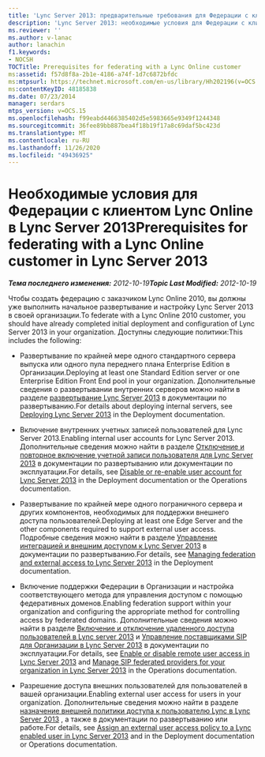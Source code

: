 ```yaml
---
title: 'Lync Server 2013: предварительные требования для Федерации с клиентом Lync Online'
description: 'Lync Server 2013: необходимые условия для Федерации с клиентом Lync Online.'
ms.reviewer: ''
ms.author: v-lanac
author: lanachin
f1.keywords:
- NOCSH
TOCTitle: Prerequisites for federating with a Lync Online customer
ms:assetid: f57d8f8a-2b1e-4186-a74f-1d7c6872bfdc
ms:mtpsurl: https://technet.microsoft.com/en-us/library/Hh202196(v=OCS.15)
ms:contentKeyID: 48185838
ms.date: 07/23/2014
manager: serdars
mtps_version: v=OCS.15
ms.openlocfilehash: f99eabd4466385402d5e5983665e9349f1244348
ms.sourcegitcommit: 36fee89bb887bea4f18b19f17a8c69daf5bc423d
ms.translationtype: MT
ms.contentlocale: ru-RU
ms.lasthandoff: 11/26/2020
ms.locfileid: "49436925"
---
```

# <a name="prerequisites-for-federating-with-a-lync-online-customer-in-lync-server-2013"></a><span data-ttu-id="689ff-103">Необходимые условия для Федерации с клиентом Lync Online в Lync Server 2013</span><span class="sxs-lookup"><span data-stu-id="689ff-103">Prerequisites for federating with a Lync Online customer in Lync Server 2013</span></span>

<div data-xmlns="http://www.w3.org/1999/xhtml">

<div class="topic" data-xmlns="http://www.w3.org/1999/xhtml" data-msxsl="urn:schemas-microsoft-com:xslt" data-cs="https://msdn.microsoft.com/">

<div data-asp="https://msdn2.microsoft.com/asp">



</div>

<div id="mainSection">

<div id="mainBody"><span data-ttu-id="689ff-104">

<span> </span></span><span class="sxs-lookup"><span data-stu-id="689ff-104">

<span> </span></span></span>

<span data-ttu-id="689ff-105">_**Тема последнего изменения:** 2012-10-19_</span><span class="sxs-lookup"><span data-stu-id="689ff-105">_**Topic Last Modified:** 2012-10-19_</span></span>

<span data-ttu-id="689ff-106">Чтобы создать федерацию с заказчиком Lync Online 2010, вы должны уже выполнить начальное развертывание и настройку Lync Server 2013 в своей организации.</span><span class="sxs-lookup"><span data-stu-id="689ff-106">To federate with a Lync Online 2010 customer, you should have already completed initial deployment and configuration of Lync Server 2013 in your organization.</span></span> <span data-ttu-id="689ff-107">Доступны следующие политики:</span><span class="sxs-lookup"><span data-stu-id="689ff-107">This includes the following:</span></span>

  - <span data-ttu-id="689ff-108">Развертывание по крайней мере одного стандартного сервера выпуска или одного пула переднего плана Enterprise Edition в Организации.</span><span class="sxs-lookup"><span data-stu-id="689ff-108">Deploying at least one Standard Edition server or one Enterprise Edition Front End pool in your organization.</span></span> <span data-ttu-id="689ff-109">Дополнительные сведения о развертывании внутренних серверов можно найти в разделе [развертывание Lync Server 2013](lync-server-2013-deploying-lync-server.md) в документации по развертыванию.</span><span class="sxs-lookup"><span data-stu-id="689ff-109">For details about deploying internal servers, see [Deploying Lync Server 2013](lync-server-2013-deploying-lync-server.md) in the Deployment documentation.</span></span>

  - <span data-ttu-id="689ff-110">Включение внутренних учетных записей пользователей для Lync Server 2013.</span><span class="sxs-lookup"><span data-stu-id="689ff-110">Enabling internal user accounts for Lync Server 2013.</span></span> <span data-ttu-id="689ff-111">Дополнительные сведения можно найти в разделе [Отключение и повторное включение учетной записи пользователя для Lync Server 2013](lync-server-2013-disable-or-re-enable-user-account-for-lync-server.md) в документации по развертыванию или документации по эксплуатации.</span><span class="sxs-lookup"><span data-stu-id="689ff-111">For details, see [Disable or re-enable user account for Lync Server 2013](lync-server-2013-disable-or-re-enable-user-account-for-lync-server.md) in the Deployment documentation or the Operations documentation.</span></span>

  - <span data-ttu-id="689ff-112">Развертывание по крайней мере одного пограничного сервера и других компонентов, необходимых для поддержки внешнего доступа пользователей.</span><span class="sxs-lookup"><span data-stu-id="689ff-112">Deploying at least one Edge Server and the other components required to support external user access.</span></span> <span data-ttu-id="689ff-113">Подробные сведения можно найти в разделе [Управление интеграцией и внешним доступом к Lync Server 2013](lync-server-2013-managing-federation-and-external-access-to-lync-server-2013.md) в документации по развертыванию.</span><span class="sxs-lookup"><span data-stu-id="689ff-113">For details, see [Managing federation and external access to Lync Server 2013](lync-server-2013-managing-federation-and-external-access-to-lync-server-2013.md) in the Deployment documentation.</span></span>

  - <span data-ttu-id="689ff-114">Включение поддержки Федерации в Организации и настройка соответствующего метода для управления доступом с помощью федеративных доменов.</span><span class="sxs-lookup"><span data-stu-id="689ff-114">Enabling federation support within your organization and configuring the appropriate method for controlling access by federated domains.</span></span> <span data-ttu-id="689ff-115">Дополнительные сведения можно найти в разделе [Включение и отключение удаленного доступа пользователей в Lync server 2013](lync-server-2013-enable-or-disable-remote-user-access.md) и [Управление поставщиками SIP для Организации в Lync Server 2013](lync-server-2013-manage-sip-federated-providers-for-your-organization.md) в документации по эксплуатации.</span><span class="sxs-lookup"><span data-stu-id="689ff-115">For details, see [Enable or disable remote user access in Lync Server 2013](lync-server-2013-enable-or-disable-remote-user-access.md) and [Manage SIP federated providers for your organization in Lync Server 2013](lync-server-2013-manage-sip-federated-providers-for-your-organization.md) in the Operations documentation.</span></span>

  - <span data-ttu-id="689ff-116">Разрешение доступа внешних пользователей для пользователей в вашей организации.</span><span class="sxs-lookup"><span data-stu-id="689ff-116">Enabling external user access for users in your organization.</span></span> <span data-ttu-id="689ff-117">Дополнительные сведения можно найти в разделе [назначение внешней политики доступа к пользователю Lync в Lync Server 2013](lync-server-2013-assign-an-external-user-access-policy-to-a-lync-enabled-user.md) , а также в документации по развертыванию или работе.</span><span class="sxs-lookup"><span data-stu-id="689ff-117">For details, see [Assign an external user access policy to a Lync enabled user in Lync Server 2013](lync-server-2013-assign-an-external-user-access-policy-to-a-lync-enabled-user.md) and in the Deployment documentation or Operations documentation.</span></span>

<span data-ttu-id="689ff-118"></div>

<span> </span>

</div>

</div>

</span><span class="sxs-lookup"><span data-stu-id="689ff-118"></div>

<span> </span>

</div>

</div>

</span></span></div>

